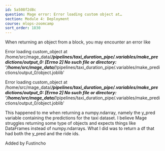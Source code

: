 ```yaml
---
id: 5a508f2d8c
question: Mage error: Error loading custom object at…
section: Module 4: Deployment
course: mlops-zoomcamp
sort_order: 1830
---
```


When returning an object from a block, you may encounter an error like

Error loading custom_object at /home/src/mage_data/*************/pipelines/taxi_duration_pipe/.variables/make_predictions/output_0: [Errno 2] No such file or directory: '/home/src/mage_data/*************/pipelines/taxi_duration_pipe/.variables/make_predictions/output_0/object.joblib'

Error loading custom_object at /home/src/mage_data/*************/pipelines/taxi_duration_pipe/.variables/make_predictions/output_0: [Errno 2] No such file or directory: '/home/src/mage_data/*************/pipelines/taxi_duration_pipe/.variables/make_predictions/output_0/object.joblib'

This happened to me when returning a numpy.ndarray, namely the y_pred variable containing the predictions for the taxi dataset. I believe Mage struggles returning some type of objects and expects things like DataFrames instead of numpy.ndarrays. What I did was to return a df that had both the y_pred and the ride ids.

Added by Fustincho

